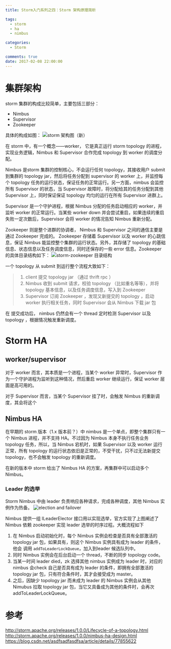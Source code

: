 ```yaml
---
title: Storm入门系列之四：Storm 架构原理简析

tags:
  - storm
  - ha
  - nimbus

categories:
  - Storm

comments: true
date: 2017-02-08 22:00:00
---
```


# 集群架构
storm 集群的构成比较简单，主要包括三部分：
- Nimbus
- Supervisor
- Zookeeper

具体的构成如图：
![storm 架构图（新）](https://upload-images.jianshu.io/upload_images/5915508-a2eb3ee3d4c90756.png?imageMogr2/auto-orient/strip%7CimageView2/2/w/1240)

在 storm 中，有一个概念——worker， 它是真正运行 storm topology 的进程，实现业务逻辑，Nimbus 和 Supervisor 合作完成 topology 到 worker 的调度分配。

Nimbus 是storm 集群的控制核心，不会运行任何 topology，其接收用户 submit 到集群的 topology  jar，然后将任务分配到 supervisor 的 worker 上，并监控每个 topology 任务的运行状态，保证任务的正常运行。另一方面，nimbus 会监控所有 Supervisor 的状态，当 Supervisor 故障时，将分配给其的任务分配到其他 Supervisor 上，同时保证保证 topology 均匀的运行在所有 Supervisor 进群上。

Supervisor 是一个守护进程，根据 Nimbus 分配的任务启动相应的 worker，并监听 worker 的正常运行。当某些 worker down 并会尝试重启，如果连续的重启失败一定次数后，Supervisor 会将 worker 的情况告知 Nimbus 重新分配。

Zookeeper 则是整个进群的协调者， Nimbus 和 Supervisor 之间的通信主要是通过 Zookeeper 完成的。 Zookeeper 存储着 Supervisor 以及 worker 的心跳信息，保证 Nimbus 能监控整个集群的运行状态。另外，其存储了 topology 的基础信息、状态信息以及任务调度信息，同时还保存的一些 error 信息。Zookeeper 的具体目录结构如下：
![storm-zookeeper 目录结构](https://upload-images.jianshu.io/upload_images/5915508-0ca9d006bb7e631d.png?imageMogr2/auto-orient/strip%7CimageView2/2/w/1240)

一个 topology 从 submit 到运行整个流程大致如下：
>   1. client 提交 topology jar （通过 thrift rpc ）
>   2. Nimbus 收到 submit 请求，校验 topology （比如重名等等），并将 topology 基本信息，以及任务调度信息，写入到 Zookeeper
>   3. Supervisor 订阅 Zookeeper ，发现又新提交的 topology ，启动 worker 执行相关任务，同时 Supervisor 会从 Nimbus 下载 jar 包

在 提交成功后， nimbus 仍然会有一个 thread 定时检测 Supervisor 以及 topology ，根据情况触发重新调度。

# Storm HA

## worker/supervisor
对于 worker 而言，其本质是一个进程，当某个 worker 异常时，Supervisor 作为一个守护进程为监听到这种情况，然后重启 worker 继续运行，保证 worker 层面是高可用的。

对于 Supervisor 而言，当某个 Supervisor 挂了时，会触发 Nimbus 的重新调度，其会将这个

## Nimbus HA

在早期的 storm 版本（1.x 版本前？）中 nimbus 是一个单点，即整个集群只有一个 Nimbus 进程，并不支持 HA。不过因为 Nimbus 本身不执行任务业务 topology 任务，所以，当 Nimbus 宕机时，如果 Supervisor 以及 worker 运行正常，所有 topology 的运行状态依旧是正常的，不受干扰，只不过无法新提交 topology，也不会触发 topology 的重新调度。

在新的版本中 storm 给出了 Nimbus HA 的方案，再集群中可以启动多个 Nimbus。 

### Leader 的选举
Storm Nimbus 中由 leader 负责响应各种请求，完成各种调度，其他 Nimbus 实例作为热备。
![election and failover](https://upload-images.jianshu.io/upload_images/5915508-6563d880581290c6.png?imageMogr2/auto-orient/strip%7CimageView2/2/w/1240)

Nimbus 提供一组 ILeaderElector 接口用以实现选举，官方实现了上图阐述了 Nimbus 依赖 zookeeper 实现 leader 选举的时序过程。大概流程如下

1. 在 Nimbus 启动初始化时，每个 Nimbus 实例会检查是否具有全部激活的 topology jar 包，如果具有，则这个 Nimbus 实例具有成为 leader 的条件，他会 调用 `addToLeaderLockQueue`，加入到leader 候选队列中。
2. 同时 Nimbus 实例会在后台启动一个 thread，不断的同步 topology code。
3. 当某一时间 leader died，zk 选择其他 nimbus 实例成为 leader 时，对应的 nimbus 会check 自己是否具有成为 leader 的条件，即拥有全部激活的 topology jar 包，只有符合条件时，其才会接受成为 master。
4. 之后，因缺少 topology jar 而未成为 leader 的 Nimbus 实例会从其他 Nimubus 拉取 topology jar 包，当它又具备成为其他的条件时，会再次 addToLeaderLockQueue。


# 参考
http://storm.apache.org/releases/1.0.0/Lifecycle-of-a-topology.html
http://storm.apache.org/releases/1.0.0/nimbus-ha-design.html
https://blog.csdn.net/asdfsadfasdfsa/article/details/77855622
